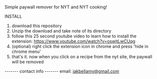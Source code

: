 Simple paywall remover for NYT and NYT cooking!

INSTALL
  1. download this repository
  2. Unzip the download and take note of its directory
  3. follow this 25 second youtube video to learn how to install the extension: https://www.youtube.com/watch?v=oswjtLwCUqg
  4. (optional) right click the extension icon in chrome and press 'hide in chrome menu'
  5. that's it. now when you click on a recipe from the nyt site, the paywall will be removed

------- contact info -------
email: jakbellamy@gmail.com

